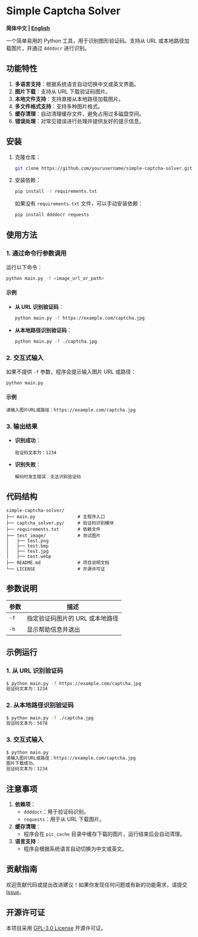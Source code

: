 # Simple Captcha Solver

**简体中文 | [English](README_en.md)**

一个简单易用的 Python 工具，用于识别图形验证码。支持从 URL 或本地路径加载图片，并通过 `ddddocr` 进行识别。

## 功能特性
1. **多语言支持**：根据系统语言自动切换中文或英文界面。
2. **图片下载**：支持从 URL 下载验证码图片。
3. **本地文件支持**：支持直接从本地路径加载图片。
4. **多文件格式支持**：支持多种图片格式。
5. **缓存清理**：自动清理缓存文件，避免占用过多磁盘空间。
6. **错误处理**：对常见错误进行处理并提供友好的提示信息。

## 安装
1. 克隆仓库：
   ```bash
   git clone https://github.com/yourusername/simple-captcha-solver.git
   ```
2. 安装依赖：
   ```bash
   pip install -r requirements.txt
   ```
   如果没有 `requirements.txt` 文件，可以手动安装依赖：
   ```bash
   pip install ddddocr requests
   ```

## 使用方法
### 1. 通过命令行参数调用
运行以下命令：
```bash
python main.py -f <image_url_or_path>
```

#### 示例
- **从 URL 识别验证码**：
  ```bash
  python main.py -f https://example.com/captcha.jpg
  ```
- **从本地路径识别验证码**：
  ```bash
  python main.py -f ./captcha.jpg
  ```

### 2. 交互式输入
如果不提供 `-f` 参数，程序会提示输入图片 URL 或路径：
```bash
python main.py
```

#### 示例
```bash
请输入图片URL或路径：https://example.com/captcha.jpg
```

### 3. 输出结果
- **识别成功**：
  ```
  验证码文本为：1234
  ```
- **识别失败**：
  ```
  解码时发生错误：无法识别验证码
  ```

## 代码结构
```plaintext
simple-captcha-solver/
├── main.py                # 主程序入口
├── captcha_solver.py/     # 验证码识别模块
├── requirements.txt       # 依赖文件
├── test_image/            # 测试图片
│   ├── test.png
│   ├── test.bmp
│   ├── test.jpg
│   ├── test.webp
├── README.md              # 项目说明文档
└── LICENSE                # 开源许可证
```

## 参数说明
| 参数 | 描述 |
|------|------|
| `-f` | 指定验证码图片的 URL 或本地路径 |
| `-h` | 显示帮助信息并退出 |

## 示例运行
### 1. 从 URL 识别验证码
```bash
$ python main.py -f https://example.com/captcha.jpg
验证码文本为：1234
```

### 2. 从本地路径识别验证码
```bash
$ python main.py -f ./captcha.jpg
验证码文本为：5678
```

### 3. 交互式输入
```bash
$ python main.py
请输入图片URL或路径：https://example.com/captcha.jpg
图片下载成功。
验证码文本为：1234
```

## 注意事项
1. **依赖项**：
   - `ddddocr`：用于验证码识别。
   - `requests`：用于从 URL 下载图片。
2. **缓存清理**：
   - 程序会在 `pic_cache` 目录中缓存下载的图片，运行结束后会自动清理。
3. **语言支持**：
   - 程序会根据系统语言自动切换为中文或英文。

## 贡献指南
欢迎贡献代码或提出改进建议！如果你发现任何问题或有新的功能需求，请提交 [Issue](https://github.com/yourusername/simple-captcha-solver/issues)。

## 开源许可证
本项目采用 [GPL-3.0 License](LICENSE) 开源许可证。



